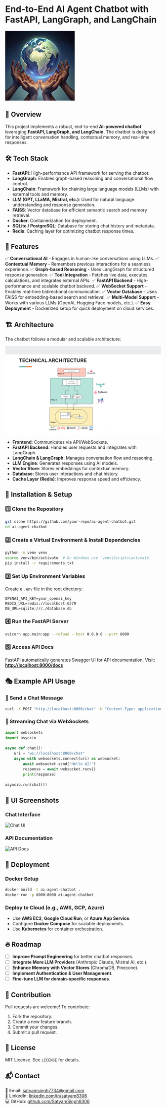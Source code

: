 # End-to-End AI Agent Chatbot with FastAPI, LangGraph, and LangChain

![Project Logo](assets/webmind.jpg)

## 🚀 Overview
This project implements a robust, end-to-end **AI-powered chatbot** leveraging **FastAPI, LangGraph, and LangChain**. The chatbot is designed for intelligent conversation handling, contextual memory, and real-time responses.

## 🛠️ Tech Stack
- **FastAPI**: High-performance API framework for serving the chatbot.
- **LangGraph**: Enables graph-based reasoning and conversational flow control.
- **LangChain**: Framework for chaining large language models (LLMs) with external tools and memory.
- **LLM (GPT, LLaMA, Mistral, etc.)**: Used for natural language understanding and response generation.
- **FAISS**: Vector database for efficient semantic search and memory retrieval.
- **Docker**: Containerization for deployment.
- **SQLite / PostgreSQL**: Database for storing chat history and metadata.
- **Redis**: Caching layer for optimizing chatbot response times.

## 🎯 Features
✅ **Conversational AI** - Engages in human-like conversations using LLMs.
✅ **Contextual Memory** - Remembers previous interactions for a seamless experience.
✅ **Graph-based Reasoning** - Uses LangGraph for structured response generation.
✅ **Tool Integration** - Fetches live data, executes calculations, and integrates external APIs.
✅ **FastAPI Backend** - High-performance and scalable chatbot backend.
✅ **WebSocket Support** - Enables real-time bidirectional communication.
✅ **Vector Database** - Uses FAISS for embedding-based search and retrieval.
✅ **Multi-Model Support** - Works with various LLMs (OpenAI, Hugging Face models, etc.).
✅ **Easy Deployment** - Dockerized setup for quick deployment on cloud services.

## 🏗️ Architecture
The chatbot follows a modular and scalable architecture:

![Architecture Diagram](assets/architecture.png)

- **Frontend**: Communicates via API/WebSockets.
- **FastAPI Backend**: Handles user requests and integrates with LangGraph.
- **LangChain & LangGraph**: Manages conversation flow and reasoning.
- **LLM Engine**: Generates responses using AI models.
- **Vector Store**: Stores embeddings for contextual memory.
- **Database**: Stores user interactions and chat history.
- **Cache Layer (Redis)**: Improves response speed and efficiency.

## 📌 Installation & Setup

### 1️⃣ Clone the Repository
```sh
git clone https://github.com/your-repo/ai-agent-chatbot.git
cd ai-agent-chatbot
```

### 2️⃣ Create a Virtual Environment & Install Dependencies
```sh
python -m venv venv
source venv/bin/activate  # On Windows use `venv\Scripts\activate`
pip install -r requirements.txt
```

### 3️⃣ Set Up Environment Variables
Create a `.env` file in the root directory:
```
OPENAI_API_KEY=your_openai_key
REDIS_URL=redis://localhost:6379
DB_URL=sqlite:///./database.db
```

### 4️⃣ Run the FastAPI Server
```sh
uvicorn app.main:app --reload --host 0.0.0.0 --port 8000
```

### 5️⃣ Access API Docs
FastAPI automatically generates Swagger UI for API documentation.
Visit: **[http://localhost:8000/docs](http://localhost:8000/docs)**

## 🎭 Example API Usage
### 🔹 Send a Chat Message
```sh
curl -X POST "http://localhost:8000/chat" -H "Content-Type: application/json" -d '{"message": "Hello AI!"}'
```

### 🔹 Streaming Chat via WebSockets
```python
import websockets
import asyncio

async def chat():
    uri = "ws://localhost:8000/chat"
    async with websockets.connect(uri) as websocket:
        await websocket.send("Hello AI!")
        response = await websocket.recv()
        print(response)

asyncio.run(chat())
```

## 📱 UI Screenshots
### Chat Interface
![Chat UI](assets/chat_ui.png)

### API Documentation
![API Docs](assets/api_docs.png)

## 🚀 Deployment
### **Docker Setup**
```sh
docker build -t ai-agent-chatbot .
docker run -p 8000:8000 ai-agent-chatbot
```

### **Deploy to Cloud (e.g., AWS, GCP, Azure)**
- Use **AWS EC2**, **Google Cloud Run**, or **Azure App Service**.
- Configure **Docker Compose** for scalable deployments.
- Use **Kubernetes** for container orchestration.

## 🔥 Roadmap
- [ ] **Improve Prompt Engineering** for better chatbot responses.
- [ ] **Integrate More LLM Providers** (Anthropic Claude, Mistral AI, etc.).
- [ ] **Enhance Memory with Vector Stores** (ChromaDB, Pinecone).
- [ ] **Implement Authentication & User Management**.
- [ ] **Fine-tune LLM for domain-specific responses**.

## 🤝 Contribution
Pull requests are welcome! To contribute:
1. Fork the repository.
2. Create a new feature branch.
3. Commit your changes.
4. Submit a pull request.

## 📄 License
MIT License. See `LICENSE` for details.

## 📬 Contact
📧 Email: satyamsingh7734@gmail.com  
🔗 LinkedIn: [linkedin.com/in/satyam8306](https://linkedin.com/in/satyam8306)  
💻 GitHub: [github.com/SatyamSingh8306](https://github.com/SatyamSingh8306)


